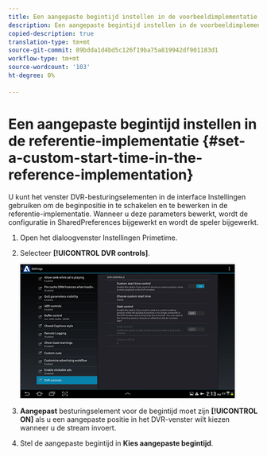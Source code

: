 ```yaml
---
title: Een aangepaste begintijd instellen in de voorbeeldimplementatie
description: Een aangepaste begintijd instellen in de voorbeeldimplementatie
copied-description: true
translation-type: tm+mt
source-git-commit: 89bdda1d4bd5c126f19ba75a819942df901183d1
workflow-type: tm+mt
source-wordcount: '103'
ht-degree: 0%

---
```



# Een aangepaste begintijd instellen in de referentie-implementatie {#set-a-custom-start-time-in-the-reference-implementation}

U kunt het venster DVR-besturingselementen in de interface Instellingen gebruiken om de beginpositie in te schakelen en te bewerken in de referentie-implementatie. Wanneer u deze parameters bewerkt, wordt de configuratie in SharedPreferences bijgewerkt en wordt de speler bijgewerkt.

1. Open het dialoogvenster Instellingen Primetime.
1. Selecteer **[!UICONTROL DVR controls]**.

   <!--<a id="fig_5C7A4E8F0390404F97E667364DB8B0A6"></a>-->

   ![](assets/dvr-configuration.jpg)

1. **Aangepast** besturingselement voor de begintijd moet zijn  **[!UICONTROL ON]** als u een aangepaste positie in het DVR-venster wilt kiezen wanneer u de stream invoert.
1. Stel de aangepaste begintijd in **Kies aangepaste begintijd**.

